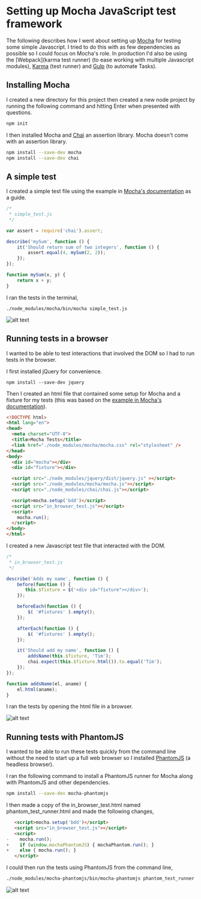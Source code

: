 # Setting up Mocha JavaScript test framework

The following describes how I went about setting up [Mocha](https://mochajs.org/)
for testing some simple Javascript.  I tried to do this with as few dependencies
as possible so I could focus on Mocha's role.  In production I'd also be
using the [Webpack](karma test runner) (to ease working with multiple
Javascript modules), [Karma](https://karma-runner.github.io) (test runner)
and [Gulp](http://gulpjs.com/) (to automate Tasks).

## Installing Mocha
I created a new directory for this project then created a new node project by
running the following command and hitting Enter when presented with questions.

```bash
npm init
```

I then installed Mocha and [Chai](http://chaijs.com/) an assertion library.
Mocha doesn't come with an assertion library.

```bash
npm install --save-dev mocha
npm install --save-dev chai
```

## A simple test

I created a simple test file using the example in
[Mocha's documentation](https://mochajs.org/#getting-started) as a guide.

```javascript
/* 
 * simple_test.js
 */

var assert = require('chai').assert;

describe('mySum', function () {
    it('Should return sum of two integers', function () {
        assert.equal(4, mySum(2, 2));
    });
});

function mySum(x, y) {
    return x + y;
}
```

I ran the tests in the terminal,

```
./node_modules/mocha/bin/mocha simple_test.js
```

![alt text](http://tdpreece.github.io/assets/img/mocha_setup/mocha_simple_test_run.png "Simple test run results")

## Running tests in a browser

I wanted to be able to test interactions that involved the DOM so I had to run
tests in the browser.

I first installed jQuery for convenience.

```
npm install --save-dev jquery
```

Then I created an html file that contained some setup for Mocha and a fixture
for my tests (this was based on the
[example in Mocha's documentation](https://mochajs.org/#browser-specific-methods)).

```html
<!DOCTYPE html>
<html lang="en">
<head>
  <meta charset="UTF-8">
  <title>Mocha Tests</title>
  <link href="./node_modules/mocha/mocha.css" rel="stylesheet" />
</head>
<body>
  <div id="mocha"></div>
  <div id="fixture"></div>

  <script src="./node_modules/jquery/dist/jquery.js" ></script>
  <script src="./node_modules/mocha/mocha.js"></script>
  <script src="./node_modules/chai/chai.js"></script>

  <script>mocha.setup('bdd')</script>
  <script src="in_browser_test.js"></script>
  <script>
    mocha.run();
  </script>
</body>
</html>
```

I created a new Javascript test file that interacted with the DOM.

```javascript
/*
 * in_browser_test.js
 */

describe('Adds my name', function () {
    before(function () {
       this.$fixture = $('<div id="fixture"></div>');
    });

    beforeEach(function () {
        $( '#fixtures' ).empty();
    });

    afterEach(function () {
        $( '#fixtures' ).empty();
    });

    it('Should add my name', function () {
        addsName(this.$fixture, 'Tim');
        chai.expect(this.$fixture.html()).to.equal('Tim');
    });
});

function addsName(el, aname) {
    el.html(aname);
}
```

I ran the tests by opening the html file in a browser.

![alt text](http://tdpreece.github.io/assets/img/mocha_setup/mocha_tests_in_browser.png "In browser run results")

## Running tests with PhantomJS

I wanted to be able to run these tests quickly from the command line without
the need to start up a full web browser so I installed
[PhantomJS](http://phantomjs.org/) (a headless browser).

I ran the following command to install a PhantomJS runner for Mocha along with
PhantomJS and other dependencies.

```bash
npm install --save-dev mocha-phantomjs
```

I then made a copy of the in_browser_test.html named phantom_test_runner.html
and made the following changes,

```html
   <script>mocha.setup('bdd')</script>
   <script src="in_browser_test.js"></script>
   <script>
-    mocha.run();
+    if (window.mochaPhantomJS) { mochaPhantom.run(); }
+    else { mocha.run(); }
   </script>
```

I could then run the tests using PhantomJS from the command line,

```bash
./node_modules/mocha-phantomjs/bin/mocha-phantomjs phantom_test_runner.html
```

![alt text](http://tdpreece.github.io/assets/img/mocha_setup/mocha_phantomjs_run.png "Phantom run results")
